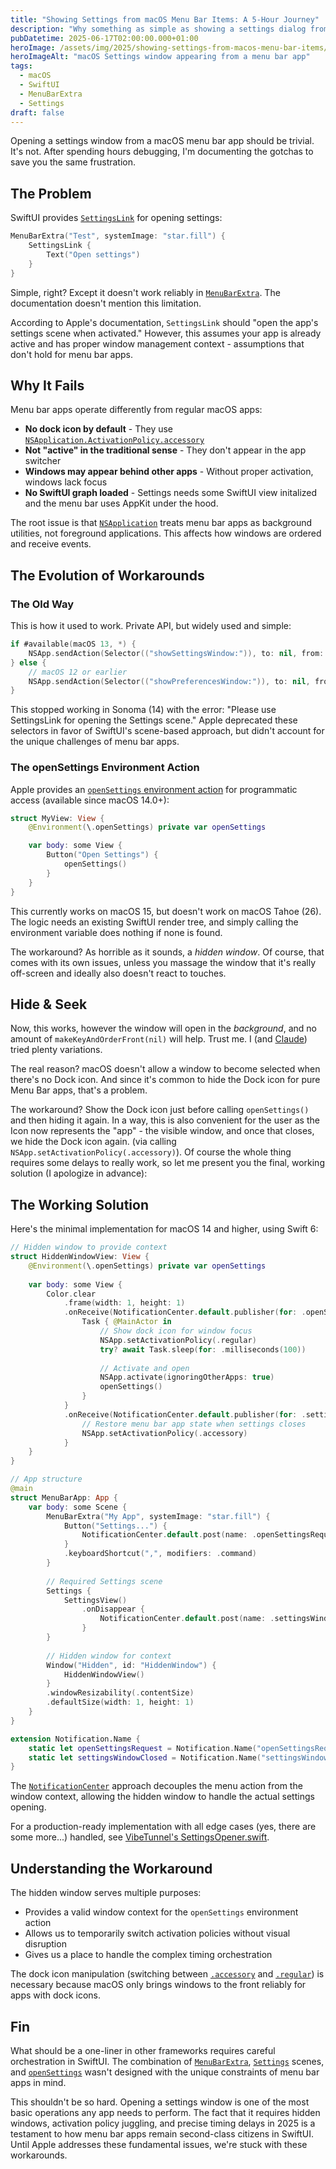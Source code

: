 ```yaml
---
title: "Showing Settings from macOS Menu Bar Items: A 5-Hour Journey"
description: "Why something as simple as showing a settings dialog from a macOS menu bar app took me 5 hours to figure out, and requires 50 lines of code for what should be a one-liner."
pubDatetime: 2025-06-17T02:00:00.000+01:00
heroImage: /assets/img/2025/showing-settings-from-macos-menu-bar-items/hero.png
heroImageAlt: "macOS Settings window appearing from a menu bar app"
tags:
  - macOS
  - SwiftUI
  - MenuBarExtra
  - Settings
draft: false
---
```


Opening a settings window from a macOS menu bar app should be trivial. It's not. After spending hours debugging, I'm documenting the gotchas to save you the same frustration.

## The Problem

SwiftUI provides [`SettingsLink`](https://developer.apple.com/documentation/swiftui/settingslink) for opening settings:

```swift
MenuBarExtra("Test", systemImage: "star.fill") {
    SettingsLink {
        Text("Open settings") 
    }
}
```
Simple, right? Except it doesn't work reliably in [`MenuBarExtra`](https://developer.apple.com/documentation/swiftui/menubarextra). The documentation doesn't mention this limitation.

According to Apple's documentation, `SettingsLink` should "open the app's settings scene when activated." However, this assumes your app is already active and has proper window management context - assumptions that don't hold for menu bar apps.

## Why It Fails

Menu bar apps operate differently from regular macOS apps:
- **No dock icon by default** - They use [`NSApplication.ActivationPolicy.accessory`](https://developer.apple.com/documentation/appkit/nsapplication/activationpolicy/accessory)
- **Not "active" in the traditional sense** - They don't appear in the app switcher
- **Windows may appear behind other apps** - Without proper activation, windows lack focus
- **No SwiftUI graph loaded** - Settings needs some SwiftUI view initalized and the menu bar uses AppKit under the hood.

The root issue is that [`NSApplication`](https://developer.apple.com/documentation/appkit/nsapplication) treats menu bar apps as background utilities, not foreground applications. This affects how windows are ordered and receive events.

## The Evolution of Workarounds

### The Old Way

This is how it used to work. Private API, but widely used and simple:

```swift
if #available(macOS 13, *) {
    NSApp.sendAction(Selector(("showSettingsWindow:")), to: nil, from: nil)
} else {
    // macOS 12 or earlier
    NSApp.sendAction(Selector(("showPreferencesWindow:")), to: nil, from: nil)
}
```

This stopped working in Sonoma (14) with the error: "Please use SettingsLink for opening the Settings scene." Apple deprecated these selectors in favor of SwiftUI's scene-based approach, but didn't account for the unique challenges of menu bar apps.

### The openSettings Environment Action

Apple provides an [`openSettings` environment action](https://developer.apple.com/documentation/swiftui/opensettingsaction) for programmatic access (available since macOS 14.0+):

```swift
struct MyView: View {
    @Environment(\.openSettings) private var openSettings

    var body: some View {
        Button("Open Settings") {
            openSettings()
        }
    }
}
```
This currently works on macOS 15, but doesn't work on macOS Tahoe (26). The logic needs an existing SwiftUI render tree, and simply calling the environment variable does nothing if none is found. 

The workaround? As horrible as it sounds, a *hidden window*. Of course, that comes with its own issues, unless you massage the window that it's really off-screen and ideally also doesn't react to touches.

## Hide & Seek

Now, this works, however the window will open in the *background*, and no amount of `makeKeyAndOrderFront(nil)` will help. Trust me. I (and [Claude](/posts/2025/claude-code-is-my-computer/)) tried plenty variations.

The real reason? macOS doesn't allow a window to become selected when there's no Dock icon. And since it's common to hide the Dock icon for pure Menu Bar apps, that's a problem.

The workaround? Show the Dock icon just before calling `openSettings()` and then hiding it again. In a way, this is also convenient for the user as the Icon now represents the "app" - the visible window, and once that closes, we hide the Dock icon again. (via calling `NSApp.setActivationPolicy(.accessory)`). Of course the whole thing requires some delays to really work, so let me present you the final, working solution (I apologize in advance):

## The Working Solution

Here's the minimal implementation for macOS 14 and higher, using Swift 6:

```swift
// Hidden window to provide context
struct HiddenWindowView: View {
    @Environment(\.openSettings) private var openSettings
    
    var body: some View {
        Color.clear
            .frame(width: 1, height: 1)
            .onReceive(NotificationCenter.default.publisher(for: .openSettingsRequest)) { _ in
                Task { @MainActor in
                    // Show dock icon for window focus
                    NSApp.setActivationPolicy(.regular)
                    try? await Task.sleep(for: .milliseconds(100))
                    
                    // Activate and open
                    NSApp.activate(ignoringOtherApps: true)
                    openSettings()
                }
            }
            .onReceive(NotificationCenter.default.publisher(for: .settingsWindowClosed)) { _ in
                // Restore menu bar app state when settings closes
                NSApp.setActivationPolicy(.accessory)
            }
    }
}

// App structure
@main
struct MenuBarApp: App {
    var body: some Scene {
        MenuBarExtra("My App", systemImage: "star.fill") {
            Button("Settings...") {
                NotificationCenter.default.post(name: .openSettingsRequest, object: nil)
            }
            .keyboardShortcut(",", modifiers: .command)
        }
        
        // Required Settings scene
        Settings {
            SettingsView()
                .onDisappear {
                    NotificationCenter.default.post(name: .settingsWindowClosed, object: nil)
                }
        }
        
        // Hidden window for context
        Window("Hidden", id: "HiddenWindow") {
            HiddenWindowView()
        }
        .windowResizability(.contentSize)
        .defaultSize(width: 1, height: 1)
    }
}

extension Notification.Name {
    static let openSettingsRequest = Notification.Name("openSettingsRequest")
    static let settingsWindowClosed = Notification.Name("settingsWindowClosed")
}
```

The [`NotificationCenter`](https://developer.apple.com/documentation/foundation/notificationcenter) approach decouples the menu action from the window context, allowing the hidden window to handle the actual settings opening.

For a production-ready implementation with all edge cases (yes, there are some more...) handled, see [VibeTunnel's SettingsOpener.swift](https://github.com/amantus-ai/vibetunnel/blob/main/VibeTunnel/Utilities/SettingsOpener.swift).

## Understanding the Workaround

The hidden window serves multiple purposes:
- Provides a valid window context for the `openSettings` environment action
- Allows us to temporarily switch activation policies without visual disruption
- Gives us a place to handle the complex timing orchestration

The dock icon manipulation (switching between [`.accessory`](https://developer.apple.com/documentation/appkit/nsapplication/activationpolicy/accessory) and [`.regular`](https://developer.apple.com/documentation/appkit/nsapplication/activationpolicy/regular)) is necessary because macOS only brings windows to the front reliably for apps with dock icons.

## Fin

What should be a one-liner in other frameworks requires careful orchestration in SwiftUI. The combination of [`MenuBarExtra`](https://developer.apple.com/documentation/swiftui/menubarextra), [`Settings`](https://developer.apple.com/documentation/swiftui/settings) scenes, and [`openSettings`](https://developer.apple.com/documentation/swiftui/opensettingsaction) wasn't designed with the unique constraints of menu bar apps in mind.

This shouldn't be so hard. Opening a settings window is one of the most basic operations any app needs to perform. The fact that it requires hidden windows, activation policy juggling, and precise timing delays in 2025 is a testament to how menu bar apps remain second-class citizens in SwiftUI. Until Apple addresses these fundamental issues, we're stuck with these workarounds.